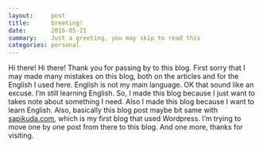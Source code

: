 ```yaml
---
layout:     post
title:      Greeting!
date:       2016-05-21
summary:    Just a greeting, you may skip to read this
categories: personal
---
```


Hi there!
Hi there!
Thank you for passing by to this blog. First sorry that I may made many mistakes on this blog, both on the articles and for the English I used here. English is not my main language. OK that sound like an excuse. I’m still learning English. 
So, I made this blog because I just want to takes note about something I need. Also I made this blog because I want to learn English. 
Also, basically this blog post maybe bit same with [sapikuda.com](http://sapikuda.com), which is my first blog that used Wordpress. I’m trying to move one by one post from there to this blog.
And one more, thanks for visiting.
